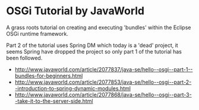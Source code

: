 # OSGi Tutorial by JavaWorld

A grass roots tutorial on creating and executing 'bundles' within the Eclipse OSGi runtime framework.

Part 2 of the tutorial uses Spring DM which today is a 'dead' project, it seems Spring have dropped the project so only part 1 of the tutorial has been followed.

* http://www.javaworld.com/article/2077837/java-se/hello--osgi--part-1--bundles-for-beginners.html
* http://www.javaworld.com/article/2077853/java-se/hello--osgi--part-2--introduction-to-spring-dynamic-modules.html
* http://www.javaworld.com/article/2077868/java-se/hello--osgi--part-3--take-it-to-the-server-side.html
